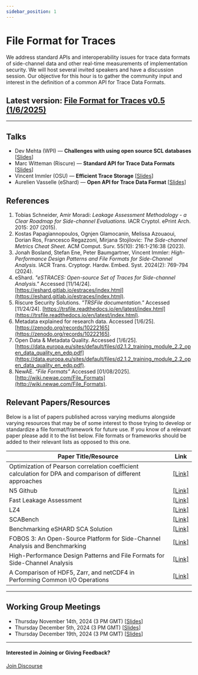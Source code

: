 ```yaml
---
sidebar_position: 1
---
```


# File Format for Traces

We address standard APIs and interoperability issues for trace data formats of side-channel data and other real-time measurements of implementation security. We will host several invited speakers and have a discussion session. Our objective for this hour is to gather the community input and interest in the definition of a common API for Trace Data Formats.

## **Latest version: [File Format for Traces v0.5 (1/6/2025)](/pdf/ffft05.pdf)**

---

## Talks

- Dev Mehta (WPI) — **Challenges with using open source SCL databases** [[Slides](/pdf/challenges_dataset.pdf)]
- Marc Witteman (Riscure) — **Standard API for Trace Data Formats** [[Slides](/pdf/marc_witteman_riscure_slides_optimist_hour_1.pdf)]
- Vincent Immler (OSU) — **Efficient Trace Storage** [[Slides](/pdf/optimist_hour1_10min_slides_vincent_immler.pdf)]
- Aurelien Vasselle (eShard) — **Open API for Trace Data Format** [[Slides](/pdf/aurelien_vaselle_eshard_slides_optimist_hour_1.pdf)]

## References

1. Tobias Schneider, Amir Moradi: *Leakage Assessment Methodology - a Clear Roadmap for Side-channel Evaluations.* IACR Cryptol. ePrint Arch. 2015: 207 (2015).  
2. Kostas Papagiannopoulos, Ognjen Glamocanin, Melissa Azouaoui, Dorian Ros, Francesco Regazzoni, Mirjana Stojilovic: *The Side-channel Metrics Cheat Sheet.* ACM Comput. Surv. 55(10): 216:1-216:38 (2023).  
3. Jonah Bosland, Stefan Ene, Peter Baumgartner, Vincent Immler: *High-Performance Design Patterns and File Formats for Side-Channel Analysis.* IACR Trans. Cryptogr. Hardw. Embed. Syst. 2024(2): 769-794 (2024).  
4. eShard. *"eSTRACES: Open-source Set of Traces for Side-channel Analysis."* Accessed [11/14/24]. [https://eshard.gitlab.io/estraces/index.html](https://eshard.gitlab.io/estraces/index.html).  
5. Riscure Security Solutions. *"TRSFile documentation."* Accessed [11/24/24]. [https://trsfile.readthedocs.io/en/latest/index.html](https://trsfile.readthedocs.io/en/latest/index.html).  
6. Metadata explained for research data. Accessed [1/6/25].  
   [https://zenodo.org/records/10222165](https://zenodo.org/records/10222165).  
7. Open Data & Metadata Quality. Accessed [1/6/25].  
   [https://data.europa.eu/sites/default/files/d2.1.2_training_module_2.2_open_data_quality_en_edp.pdf](https://data.europa.eu/sites/default/files/d2.1.2_training_module_2.2_open_data_quality_en_edp.pdf).  
8. NewAE. *“File Formats”* Accessed [01/08/2025]. [http://wiki.newae.com/File_Formats](http://wiki.newae.com/File_Formats).  


## Relevant Papers/Resources
Below is a list of papers published across varying mediums alongside varying resources that may be of some interest to those trying to develop or standardize a file format/framework for future use. If you know of a relevant paper please add it to the list below. File formats or frameworks should be added to their relevant lists as opposed to this one.

| Paper Title/Resource                                                                                       | Link                                                            | 
|------------------------------------------------------------------------------------------------------------|-----------------------------------------------------------------|
| Optimization of Pearson correlation coefficient calculation for DPA and comparison of different approaches | [[Link]](https://ieeexplore.ieee.org/document/7934563?signout=success)    |
| N5 Github                                                                                                  | [[Link]](https://github.com/saalfeldlab/n5)                               | 
| Fast Leakage Assessment                                                                                    | [[Link]](https://eprint.iacr.org/2017/624)                                | 
| LZ4                                                                                                        | [[Link]](https://lz4.org/)                                                | 
| SCABench                                                                                                   | [[Link]](https://github.com/cassiersg/SCABench)                           | 
| Benchmarking eSHARD SCA Solution                                                                           | [[Link]](https://eshard.com/posts/benchmarking-side-channel-solutions)    | 
| FOBOS 3: An Open-Source Platform for Side-Channel Analysis and Benchmarking                                | [[Link]](https://dl.acm.org/doi/pdf/10.1145/3605769.3623987)              | 
| High-Performance Design Patterns and File Formats for Side-Channel Analysis                                | [[Link]](https://tches.iacr.org/index.php/TCHES/article/view/11446/10951) |
| A Comparison of HDF5, Zarr, and netCDF4 in Performing Common I/O Operations                                | [[Link]](https://arxiv.org/pdf/2207.09503)     |                           

<!-- ## Tentative Program

| Time (EST) | |
| --- | :---: |
| 11:00 | Introduction on Objectives |
| 11:05 | Dev Mehta (WPI), <span style={{ color: "#011673", fontWeight: "bold" }}>Challenges with using open source SCL databases</span> [[Slides](/pdf/challenges_dataset.pdf)] |
| 11:15 | **Invited Talk:** Marc Witteman (Riscure), <span style={{ color: "#011673", fontWeight: "bold" }}>Standard API for Trace Data Formats</span> [[Slides](/pdf/marc_witteman_riscure_slides_optimist_hour_1.pdf)] |
| 11:25 | **Invited Talk:** Vincent Immler (OSU), <span style={{ color: "#011673", fontWeight: "bold" }}>Efficient Trace Storage</span> [[Slides](/pdf/optimist_hour1_10min_slides_vincent_immler.pdf)] |
| 11:35 | **Invited Talk:** Aurelien Vasselle (eShard), <span style={{ color: "#011673", fontWeight: "bold" }}>Open API for Trace Data Format</span> [[Slides](/pdf/aurelien_vaselle_eshard_slides_optimist_hour_1.pdf)] |
| 11:45 | Discussion and Next Steps | -->

<!-- ## Meeting Location

Optimist Hours will all occur online.  
Zoom Link: [https://wpi.zoom.us/j/93838099391](https://wpi.zoom.us/j/93838099391) -->

<!-- ## Web Resource (Discourse)

We recommend joining the [Optimist OSE Discourse](https://discourse.optimist-ose.org) to keep up to date with the Optimist OSE. Here we will post announcements as well as additional materials like indexes of open source projects that we believe will be helpful to the community. -->
---

## Working Group Meetings

- Thursday November 14th, 2024 (3 PM GMT) [[Slides](/pdf/trace-data-format-1.pdf)]
- Thursday December 5th, 2024 (3 PM GMT) [[Slides](/pdf/trace-data-format-2.pdf)]
- Thursday December 19th, 2024 (3 PM GMT) [[Slides](/pdf/trace-data-format-3.pdf)]

<!-- ## Organizers

- Aydin Aysu, North Carolina State University
- Fatemeh Ganji, Worcester Polytechnic Institute
- Patrick Schaumont, Worcester Polytechnic Institute
- Trey Marcantonio, Worcester Polytechnic Institute -->
---
#### Interested in Joining or Giving Feedback?

<div style={{ display: "flex", gap: "10px", marginTop: "10px", alignItems: "center", justifyContent: "left" }}>
  <a href="https://discourse.optimist-ose.org/"
     style={{
       display: "grid",
       placeItems: "center",
       padding: "8px 24px 16px", // Adjusted padding: top 8px, right/left 24px, bottom 16px
       background: "#0070f3",
       color: "white",
       textDecoration: "none",
       borderRadius: "8px",
       fontSize: "16px",
       fontWeight: "600",
       minWidth: "150px",
       height: "48px",
     }}>
    Join Discourse
  </a>
</div>

